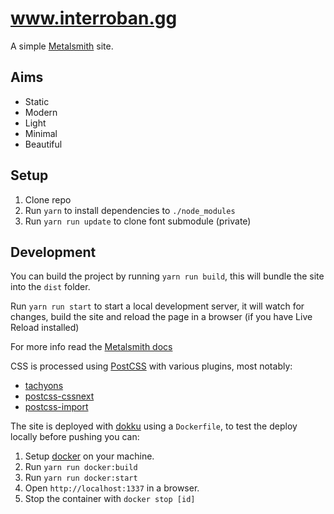 # www.interroban.gg

A simple [Metalsmith][mdocs] site.

## Aims

- Static
- Modern
- Light
- Minimal
- Beautiful

## Setup

1. Clone repo
2. Run `yarn` to install dependencies to `./node_modules`
3. Run `yarn run update` to clone font submodule (private)

## Development

You can build the project by running `yarn run build`, this will
bundle the site into the `dist` folder.

Run `yarn run start` to start a local development server, it will
watch for changes, build the site and reload the page in
a browser (if you have Live Reload installed)

For more info read the [Metalsmith docs][mdocs]

CSS is processed using [PostCSS][postcss] with various plugins, most
notably:

- [tachyons][tachyons]
- [postcss-cssnext][cssnext]
- [postcss-import][import]

The site is deployed with [dokku][dokku] using a `Dockerfile`, to test the deploy locally before pushing you can:

1. Setup [docker][docker] on your machine.
2. Run `yarn run docker:build`
3. Run `yarn run docker:start`
4. Open `http://localhost:1337` in a browser.
5. Stop the container with `docker stop [id]`

[mdocs]: http://www.metalsmith.io
[postcss]: http://postcss.org
[tachyons]: https://tachyons.io
[cssnext]: http://cssnext.io
[import]: https://github.com/postcss/postcss-import
[file]: https://github.com/LkeMitchll/interroban.gg/blob/master/src/index.md
[dokku]: https://github.com/dokku/dokku
[docker]: https://www.docker.com
